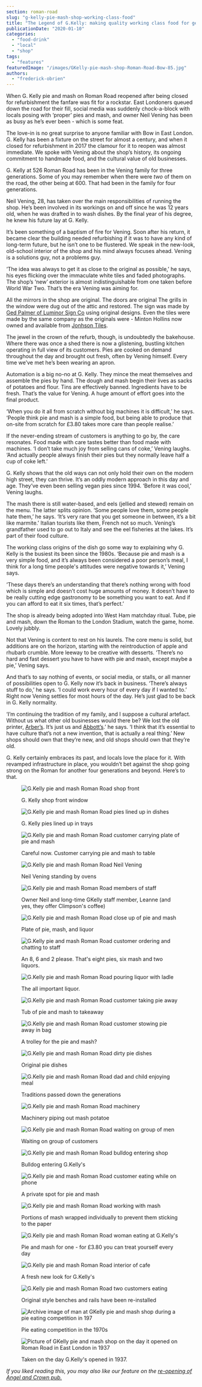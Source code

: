 ```yaml
---
section: roman-road
slug: "g-kelly-pie-mash-shop-working-class-food"
title: "The Legend of G.Kelly: making quality working class food for generations"
publicationDate: "2020-01-10"
categories: 
  - "food-drink"
  - "local"
  - "shop"
tags: 
  - "features"
featuredImage: "/images/GKelly-pie-mash-shop-Roman-Road-Bow-85.jpg"
authors: 
  - "frederick-obrien"
---
```


When G. Kelly pie and mash on Roman Road reopened after being closed for refurbishment the fanfare was fit for a rockstar. East Londoners queued down the road for their fill, social media was suddenly chock-a-block with locals posing with ‘proper’ pies and mash, and owner Neil Vening has been as busy as he’s ever been - which is some feat. 

The love-in is no great surprise to anyone familiar with Bow in East London. G. Kelly has been a fixture on the street for almost a century, and when it closed for refurbishment in 2017 the clamour for it to reopen was almost immediate. We spoke with Vening about the shop’s history, its ongoing commitment to handmade food, and the cultural value of old businesses.

G. Kelly at 526 Roman Road has been in the Vening family for three generations. Some of you may remember when there were _two_ of them on the road, the other being at 600. That had been in the family for four generations.

Neil Vening, 28, has taken over the main responsibilities of running the shop. He’s been involved in its workings on and off since he was 12 years old, when he was drafted in to wash dishes. By the final year of his degree, he knew his future lay at G. Kelly.

It’s been something of a baptism of fire for Vening. Soon after his return, it became clear the building needed refurbishing if it was to have any kind of long-term future, but he isn’t one to be flustered. We speak in the new-look, old-school interior of the shop and his mind always focuses ahead. Vening is a solutions guy, not a problems guy.

‘The idea was always to get it as close to the original as possible,’ he says, his eyes flicking over the immaculate white tiles and faded photographs. The shop’s ‘new’ exterior is almost indistinguishable from one taken before World War Two. That’s the era Vening was aiming for.  

All the mirrors in the shop are original. The doors are original The grills in the window were dug out of the attic and restored. The sign was made by [Ged Palmer of Luminor Sign Co](https://romanroadlondon.com/ged-palmer-luminor-sign-co/) using original designs. Even the tiles were made by the same company as the originals were - Minton Hollins now owned and available from [Jonhson Tiles](https://www.johnson-tiles.com/).

The jewel in the crown of the refurb, though, is undoubtedly the bakehouse. Where there was once a shed there is now a glistening, bustling kitchen operating in full view of its customers. Pies are cooked on demand throughout the day and brought out fresh, often by Vening himself. Every time we’ve met he’s been wearing an apron. 

Automation is a big no-no at G. Kelly. They mince the meat themselves and assemble the pies by hand. The dough and mash begin their lives as sacks of potatoes and flour. Tins are effectively banned. Ingredients have to be fresh. That’s the value for Vening. A huge amount of effort goes into the final product.

‘When you do it all from scratch without big machines it is difficult,’ he says. ‘People think pie and mash is a simple food, but being able to produce that on-site from scratch for £3.80 takes more care than people realise.’

If the never-ending stream of customers is anything to go by, the care resonates. Food made with care tastes better than food made with machines. ‘I don’t take much joy from selling cans of coke,’ Vening laughs. ‘And actually people always finish their pies but they normally leave half a cup of coke left.’ 

G. Kelly shows that the old ways can not only hold their own on the modern high street, they can thrive. It’s an oddly modern approach in this day and age. They’ve even been selling vegan pies since 1994. ‘Before it was cool,’ Vening laughs.

The mash there is still water-based, and eels (jellied and stewed) remain on the menu. The latter splits opinion. ‘Some people love them, some people hate them,’ he says. ‘It’s very rare that you get someone in between, it’s a bit like marmite.’ Italian tourists like them, French not so much. Vening’s grandfather used to go out to Italy and see the eel fisheries at the lakes. It’s part of their food culture. 

The working class origins of the dish go some way to explaining why G. Kelly is the busiest its been since the 1980s. ‘Because pie and mash is a very simple food, and it’s always been considered a poor person’s meal, I think for a long time people's attitudes were negative towards it,’ Vening says. 

‘These days there’s an understanding that there’s nothing wrong with food which is simple and doesn’t cost huge amounts of money. It doesn’t have to be really cutting edge gastronomy to be something you want to eat. And if you can afford to eat it six times, that’s perfect.’

The shop is already being adopted into West Ham matchday ritual. Tube, pie and mash, down the Roman to the London Stadium, watch the game, home. Lovely jubbly. 

Not that Vening is content to rest on his laurels. The core menu is solid, but additions are on the horizon, starting with the reintroduction of apple and rhubarb crumble. More leeway to be creative with desserts. ‘There’s no hard and fast dessert you have to have with pie and mash, except maybe a pie,’ Vening says.  

And that’s to say nothing of events, or social media, or stalls, or all manner of possibilities open to G. Kelly now it’s back in business. ‘There’s always stuff to do,’ he says. ‘I could work every hour of every day if I wanted to.’ Right now Vening settles for most hours of the day. He’s just glad to be back in G. Kelly normality. 

‘I’m continuing the tradition of my family, and I suppose a cultural artefact. Without us what other old businesses would there be? We lost the old printer, [Arber’s](https://romanroadlondon.com/gary-arber-interview/). It’s just us and [Abbott’s](https://romanroadlondon.com/abbotts-flooring-family-interview/).’ he says. ‘I think that it’s essential to have culture that’s not a new invention, that is actually a real thing.’ New shops should own that they’re new, and old shops should own that they’re old. 

G. Kelly certainly embraces its past, and locals love the place for it. With revamped infrastructure in place, you wouldn’t bet against the shop going strong on the Roman for another four generations and beyond. Here’s to that.

<figure>

![G.Kelly pie and mash Roman Road shop front](/images/GKelly-pie-mash-shop-Roman-Road-Bow-98-1024x683.jpg)

<figcaption>

G. Kelly shop front window

</figcaption>

</figure>

<figure>

![G.Kelly pie and mash Roman Road pies lined up in dishes](/images/GKelly-pie-mash-shop-Roman-Road-Bow-28-1024x683.jpg)

<figcaption>

G. Kelly pies lined up in trays

</figcaption>

</figure>

<figure>

![G.Kelly pie and mash Roman Road customer carrying plate of pie and mash](/images/GKelly-pie-mash-shop-Roman-Road-Bow-65-1024x683.jpg)

<figcaption>

Careful now. Customer carrying pie and mash to table

</figcaption>

</figure>

<figure>

![G.Kelly pie and mash Roman Road Neil Vening](/images/GKelly-pie-mash-shop-Roman-Road-Bow-77-1024x683.jpg)

<figcaption>

Neil Vening standing by ovens

</figcaption>

</figure>

<figure>

![G.Kelly pie and mash Roman Road members of staff](/images/GKelly-pie-mash-shop-Roman-Road-Bow-76-1024x683.jpg)

<figcaption>

Owner Neil and long-time GKelly staff member, Leanne (and yes, they offer Climpson's coffee)

</figcaption>

</figure>

<figure>

![G.Kelly pie and mash Roman Road close up of pie and mash](/images/GKelly-pie-mash-shop-Roman-Road-Bow-62-1024x683.jpg)

<figcaption>

Plate of pie, mash, and liquor

</figcaption>

</figure>

<figure>

![G.Kelly pie and mash Roman Road customer ordering and chatting to staff](/images/GKelly-pie-mash-shop-Roman-Road-Bow-51-1024x683.jpg)

<figcaption>

An 8, 6 and 2 please. That's eight pies, six mash and two liquors.

</figcaption>

</figure>

<figure>

![G.Kelly pie and mash Roman Road pouring liquor with ladle](/images/GKelly-pie-mash-shop-Roman-Road-Bow-17-1024x683.jpg)

<figcaption>

The all important liquor.

</figcaption>

</figure>

<figure>

![G.Kelly pie and mash Roman Road customer taking pie away](/images/GKelly-pie-mash-shop-Roman-Road-Bow-44-1024x683.jpg)

<figcaption>

Tub of pie and mash to takeaway

</figcaption>

</figure>

<figure>

![G.Kelly pie and mash Roman Road customer stowing pie away in bag](/images/GKelly-pie-mash-shop-Roman-Road-Bow-45-1024x683.jpg)

<figcaption>

A trolley for the pie and mash?

</figcaption>

</figure>

<figure>

![G.Kelly pie and mash Roman Road dirty pie dishes](/images/GKelly-pie-mash-shop-Roman-Road-Bow-79-1024x683.jpg)

<figcaption>

Original pie dishes

</figcaption>

</figure>

<figure>

![G.Kelly pie and mash Roman Road dad and child enjoying meal](/images/GKelly-pie-mash-shop-Roman-Road-Bow-43-1024x683.jpg)

<figcaption>

Traditions passed down the generations

</figcaption>

</figure>

<figure>

![G.Kelly pie and mash Roman Road machinery](/images/GKelly-pie-mash-shop-Roman-Road-Bow-38-1024x683.jpg)

<figcaption>

Machinery piping out mash potatoe

</figcaption>

</figure>

<figure>

![G.Kelly pie and mash Roman Road waiting on group of men](/images/GKelly-pie-mash-shop-Roman-Road-Bow-34-1024x683.jpg)

<figcaption>

Waiting on group of customers

</figcaption>

</figure>

<figure>

![G.Kelly pie and mash Roman Road bulldog entering shop](/images/GKelly-pie-mash-shop-Roman-Road-Bow-25-1024x683.jpg)

<figcaption>

Bulldog entering G.Kelly's

</figcaption>

</figure>

<figure>

![G.Kelly pie and mash Roman Road customer eating while on phone](/images/GKelly-pie-mash-shop-Roman-Road-Bow-37-1024x683.jpg)

<figcaption>

A private spot for pie and mash

</figcaption>

</figure>

<figure>

![G.Kelly pie and mash Roman Road working with mash](/images/GKelly-pie-mash-shop-Roman-Road-Bow-15-1024x683.jpg)

<figcaption>

Portions of mash wrapped individually to prevent them sticking to the paper

</figcaption>

</figure>

<figure>

![G.Kelly pie and mash Roman Road woman eating at G.Kelly's](/images/GKelly-pie-mash-shop-Roman-Road-Bow-18-1024x683.jpg)

<figcaption>

Pie and mash for one - for £3.80 you can treat yourself every day

</figcaption>

</figure>

<figure>

![G.Kelly pie and mash Roman Road interior of cafe](/images/GKelly-pie-mash-shop-Roman-Road-Bow-21-1024x683.jpg)

<figcaption>

A fresh new look for G.Kelly's

</figcaption>

</figure>

<figure>

![G.Kelly pie and mash Roman Road two customers eating](/images/GKelly-pie-mash-shop-Roman-Road-Bow-13.jpg)

<figcaption>

Original style benches and rails have been re-installed

</figcaption>

</figure>

<figure>

![Archive image of man at GKelly pie and mash shop during a pie eating competition in 197](/images/GKelly-pie-eating.competition-web-1024x768.jpg)

<figcaption>

Pie eating competition in the 1970s

</figcaption>

</figure>

<figure>

![Picture of GKelly pie and mash shop on the day it opened on Roman Road in East London in 1937](/images/GKelly-Shop-Opening-1937-web.jpg)

<figcaption>

Taken on the day G.Kelly's opened in 1937.

</figcaption>

</figure>

_If you liked reading this, you may also like our feature on the [re-opening of Angel and Crown pub.](https://romanroadlondon.com/angel-and-crown-globe-town-reopens/)_
